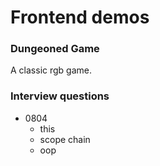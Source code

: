 # Frontend demos

### Dungeoned Game
A classic rgb game.

### Interview questions
- 0804
  - this
  - scope chain
  - oop
